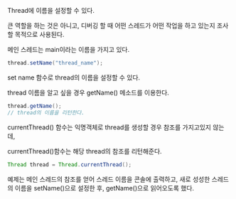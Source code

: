 Thread에 이름을 설정할 수 있다.

큰 역할을 하는 것은 아니고, 디버깅 할 때 어떤 스레드가 어떤 작업을 하고 있는지 조사할 목적으로 사용된다.

메인 스레드는 main이라는 이름을 가지고 있다.

```java
thread.setName("thread_name");
```

set name 함수로 thread의 이름을 설정할 수 있다.

thread 이름을 알고 싶을 경우 getName() 메소드를 이용한다.

```java
thread.getName();
// thread의 이름을 리턴한다.
```


currentThread() 함수는 익명객체로 thread를 생성할 경우 참조를 가지고있지 않는데,

currentThread()함수는 해당 thread의 참조를 리턴해준다.

```java
Thread thread = Thread.currentThread();
```

예제는 메인 스레드의 참조를 얻어 스레드 이름을 콘솔에 출력하고, 새로 성성한 스레드의 이름을 setName()으로 설정한 후, getName()으로 읽어오도록 했다.
